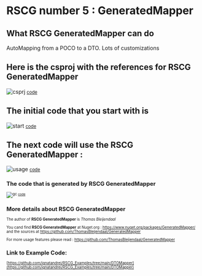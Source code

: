 
# RSCG number 5 : GeneratedMapper


## What RSCG GeneratedMapper can do

AutoMapping from a POCO to a DTO. Lots of customizations

## Here is the csproj with the references for RSCG GeneratedMapper

![csprj](http://ignatandrei.github.io/RSCG_Examples/images/GeneratedMapper/The.csproj.png)
<small>
[code](http://ignatandrei.github.io/RSCG_Examples/images/GeneratedMapper/The.csproj)
</small>


## The initial code that you start with is 


![start](http://ignatandrei.github.io/RSCG_Examples/images/GeneratedMapper/ExistingCode.cs.png)
<small>
[code](http://ignatandrei.github.io/RSCG_Examples/images/GeneratedMapper/ExistingCode.cs)
</small>

## The next code will use the RSCG GeneratedMapper :

![usage](http://ignatandrei.github.io/RSCG_Examples/images/GeneratedMapper/Usage.cs.png)
<small>
[code](http://ignatandrei.github.io/RSCG_Examples/images/GeneratedMapper/Usage.cs)
<small>


## The code that is generated by RSCG GeneratedMapper

![gc](http://ignatandrei.github.io/RSCG_Examples/images/GeneratedMapper/GeneratedCode.cs.png)
<small>
[code](http://ignatandrei.github.io/RSCG_Examples/images/GeneratedMapper/GeneratedCode.cs)
</small>


## More details about RSCG GeneratedMapper

The author of **RSCG GeneratedMapper** is *Thomas Bleijendaal*

You cand find **RSCG GeneratedMapper** at Nuget.org :    https://www.nuget.org/packages/GeneratedMapper/
and the sources at https://github.com/ThomasBleijendaal/GeneratedMapper

For more usage features please read : https://github.com/ThomasBleijendaal/GeneratedMapper 


## Link to Example Code: 
[https://github.com/ignatandrei/RSCG_Examples/tree/main/DTOMapper](https://github.com/ignatandrei/RSCG_Examples/tree/main/DTOMapper)


